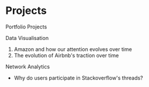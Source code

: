 # Projects
Portfolio Projects

Data Visualisation
1. Amazon and how our attention evolves over time
2. The evolution of Airbnb's traction over time

Network Analytics
- Why do users participate in Stackoverflow's threads?
